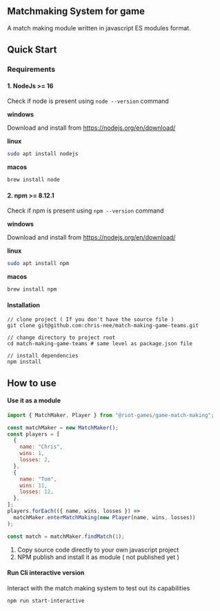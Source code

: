 ## Matchmaking System for game

A match making module written in javascript ES modules format.

## Quick Start

### Requirements

#### 1. NodeJs >= 16

Check if node is present using `node --version` command

**windows**

Download and install from https://nodejs.org/en/download/

**linux**

```sh
sudo apt install nodejs

```

**macos**

```sh
brew install node

```

#### 2. npm >= 8.12.1

Check if npm is present using `npm --version` command

**windows**

Download and install from https://nodejs.org/en/download/

**linux**

```sh
sudo apt install npm
```

**macos**

```sh
brew install npm
```

#### Installation

```console
// clone project ( If you don't have the source file )
git clone git@github.com:chris-nee/match-making-game-teams.git

// change directory to project root
cd match-making-game-teams # same level as package.json file

// install dependencies
npm install
```

## How to use

#### Use it as a module

```js
import { MatchMaker, Player } from "@riot-games/game-match-making";

const matchMaker = new MatchMaker();
const players = [
  {
    name: "Chris",
    wins: 1,
    losses: 2,
  },
  {
    name: "Tom",
    wins: 11,
    losses: 12,
  },
];
players.forEach(({ name, wins, losses }) =>
  matchMaker.enterMatchMaking(new Player(name, wins, losses))
);

const match = matchMaker.findMatch(1);
```

1. Copy source code directly to your own javascript project
2. NPM publish and install it as module ( not published yet )

#### Run Cli interactive version

Interact with the match making system to test out its capabilities

```sh
npm run start-interactive
```
